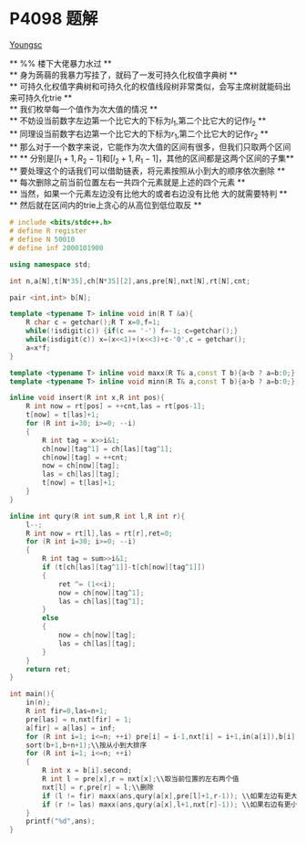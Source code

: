 # P4098 题解

[Youngsc](https://youngscc.github.io/)

** %% 楼下大佬暴力水过 **  
** 身为蒟蒻的我暴力写挂了，就码了一发可持久化权值字典树 **  
** 可持久化权值字典树和可持久化的权值线段树非常类似，会写主席树就能码出来可持久化trie **  
** 我们枚举每一个值作为次大值的情况 **  
** 不妨设当前数字左边第一个比它大的下标为$l_1$,第二个比它大的记作$l_2$ **  
** 同理设当前数字右边第一个比它大的下标为$r_1$,第二个比它大的记作$r_2$ **  
** 那么对于一个数字来说，它能作为次大值的区间有很多，但我们只取两个区间 **
** 分别是$[l_1+1,R_2-1]$和$[l_2+1,R_1-1]$，其他的区间都是这两个区间的子集**  
** 要处理这个的话我们可以借助链表，将元素按照从小到大的顺序依次删除 **  
** 每次删除之前当前位置左右一共四个元素就是上述的四个元素 **  
** 当然，如果一个元素左边没有比他大的或者右边没有比他 大的就需要特判 **  
** 然后就在区间内的trie上贪心的从高位到低位取反 **  

```cpp
# include <bits/stdc++.h>
# define R register
# define N 50010
# define inf 2000101900

using namespace std;

int n,a[N],t[N*35],ch[N*35][2],ans,pre[N],nxt[N],rt[N],cnt;

pair <int,int> b[N];

template <typename T> inline void in(R T &a){
    R char c = getchar();R T x=0,f=1;
    while(!isdigit(c)) {if(c == '-') f=-1; c=getchar();}
    while(isdigit(c)) x=(x<<1)+(x<<3)+c-'0',c = getchar();
    a=x*f;
}

template <typename T> inline void maxx(R T& a,const T b){a<b ? a=b:0;}
template <typename T> inline void minn(R T& a,const T b){a>b ? a=b:0;}

inline void insert(R int x,R int pos){
    R int now = rt[pos] = ++cnt,las = rt[pos-1];
    t[now] = t[las]+1;
    for (R int i=30; i>=0; --i)
    {
        R int tag = x>>i&1;
        ch[now][tag^1] = ch[las][tag^1];
        ch[now][tag] = ++cnt;
        now = ch[now][tag];
        las = ch[las][tag];
        t[now] = t[las]+1;
    }
}

inline int qury(R int sum,R int l,R int r){
	l--;
    R int now = rt[l],las = rt[r],ret=0;
    for (R int i=30; i>=0; --i)
    {
        R int tag = sum>>i&1;
        if (t[ch[las][tag^1]]-t[ch[now][tag^1]])
        {
            ret ^= (1<<i);
            now = ch[now][tag^1];
            las = ch[las][tag^1];
        }
        else
        {
            now = ch[now][tag];
            las = ch[las][tag];
        }
    }
    return ret;
}

int main(){
    in(n);
    R int fir=0,las=n+1;
    pre[las] = n,nxt[fir] = 1;
    a[fir] = a[las] = inf;
    for (R int i=1; i<=n; ++i) pre[i] = i-1,nxt[i] = i+1,in(a[i]),b[i] = make_pair(a[i],i),insert(a[i],i);
    sort(b+1,b+n+1);\\按从小到大排序
    for (R int i=1; i<=n; ++i)
    {
        R int x = b[i].second;
        R int l = pre[x],r = nxt[x];\\取当前位置的左右两个值
        nxt[l] = r,pre[r] = l;\\删除
        if (l != fir) maxx(ans,qury(a[x],pre[l]+1,r-1)); \\如果左边有更大的
        if (r != las) maxx(ans,qury(a[x],l+1,nxt[r]-1)); \\如果右边有更小的
    }
    printf("%d",ans);
}

```
